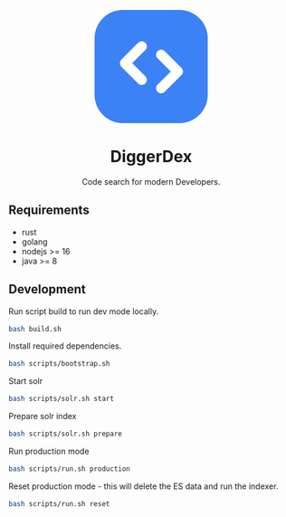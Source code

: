 <p align="center">
    <img src="/ui/public/diggerdex-logo.png" />
</p>

<h1 align="center"> DiggerDex </h1>
<p align="center">
    Code search for modern Developers.
</p>

## Requirements

- rust
- golang
- nodejs >= 16
- java >= 8

## Development

Run script build to run dev mode locally.

```bash
bash build.sh
```

Install required dependencies.

```bash
bash scripts/bootstrap.sh
```

Start solr

```bash
bash scripts/solr.sh start
```

Prepare solr index

```bash
bash scripts/solr.sh prepare
```

Run production mode

```bash
bash scripts/run.sh production
```

Reset production mode - this will delete the ES data and run the indexer.

```bash
bash scripts/run.sh reset
```
